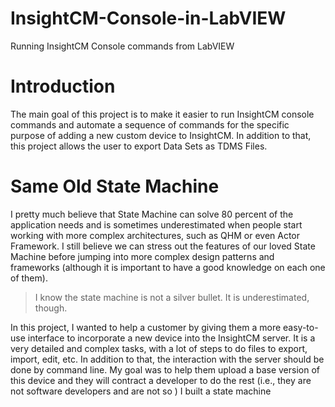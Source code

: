 # InsightCM-Console-in-LabVIEW
Running InsightCM Console commands from LabVIEW

# Introduction

The main goal of this project is to make it easier to run InsightCM console commands and automate a sequence of commands for the specific purpose of adding a new custom device to InsightCM. In addition to that, this project allows the user to export Data Sets as TDMS Files.


# Same Old State Machine

I pretty much believe that State Machine can solve 80 percent of the application needs and is sometimes underestimated when people start working with more complex architectures, such as QHM or even Actor Framework. I still believe we can stress out the features of our loved State Machine before jumping into more complex design patterns and frameworks (although it is important to have a good knowledge on each one of them).

> I know the state machine is not a silver bullet. It is underestimated, though.

In this project, I wanted to help a customer by giving them a more easy-to-use interface to incorporate a new device into the InsightCM server. It is a very detailed and complex tasks, with a lot of steps to do files to export, import, edit, etc. In addition to that, the interaction with the server should be done by command line. My goal was to help them upload a base version of this device
and they will contract a developer to do the rest (i.e., they are not software developers and are not so ) I built a state machine 
